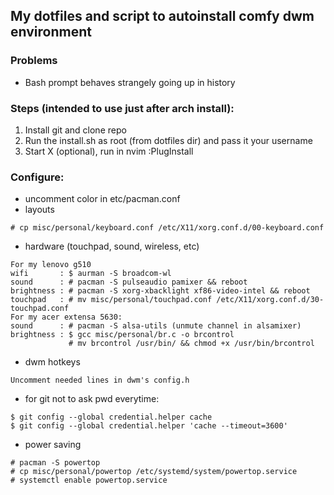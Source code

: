 ## My dotfiles and script to autoinstall comfy dwm environment

### Problems
* Bash prompt behaves strangely going up in history

### Steps (intended to use just after arch install):
1. Install git and clone repo
2. Run the install.sh as root (from dotfiles dir) and pass it your username
3. Start X (optional), run in nvim :PlugInstall

### Configure:
* uncomment color in etc/pacman.conf
* layouts
```
# cp misc/personal/keyboard.conf /etc/X11/xorg.conf.d/00-keyboard.conf
```
* hardware (touchpad, sound, wireless, etc)
```
For my lenovo g510                                                     
wifi       : $ aurman -S broadcom-wl
sound      : # pacman -S pulseaudio pamixer && reboot
brightness : # pacman -S xorg-xbacklight xf86-video-intel && reboot
touchpad   : # mv misc/personal/touchpad.conf /etc/X11/xorg.conf.d/30-touchpad.conf 
For my acer extensa 5630:
sound      : # pacman -S alsa-utils (unmute channel in alsamixer)
brightness : $ gcc misc/personal/br.c -o brcontrol
             # mv brcontrol /usr/bin/ && chmod +x /usr/bin/brcontrol
```
* dwm hotkeys
```
Uncomment needed lines in dwm's config.h
```
* for git not to ask pwd everytime:
```
$ git config --global credential.helper cache
$ git config --global credential.helper 'cache --timeout=3600'
```
* power saving
```
# pacman -S powertop
# cp misc/personal/powertop /etc/systemd/system/powertop.service
# systemctl enable powertop.service
```
